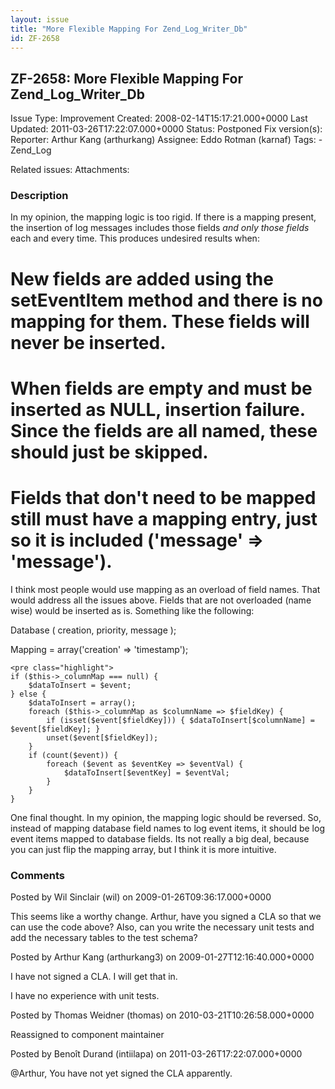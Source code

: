 ```yaml
---
layout: issue
title: "More Flexible Mapping For Zend_Log_Writer_Db"
id: ZF-2658
---
```


ZF-2658: More Flexible Mapping For Zend\_Log\_Writer\_Db
--------------------------------------------------------

 Issue Type: Improvement Created: 2008-02-14T15:17:21.000+0000 Last Updated: 2011-03-26T17:22:07.000+0000 Status: Postponed Fix version(s): 
 Reporter:  Arthur Kang (arthurkang)  Assignee:  Eddo Rotman (karnaf)  Tags: - Zend\_Log
 
 Related issues: 
 Attachments: 
### Description

In my opinion, the mapping logic is too rigid. If there is a mapping present, the insertion of log messages includes those fields _and only those fields_ each and every time. This produces undesired results when:

New fields are added using the setEventItem method and there is no mapping for them. These fields will never be inserted.
=========================================================================================================================

When fields are empty and must be inserted as NULL, insertion failure. Since the fields are all named, these should just be skipped.
====================================================================================================================================

Fields that don't need to be mapped still must have a mapping entry, just so it is included ('message' => 'message').
=====================================================================================================================

I think most people would use mapping as an overload of field names. That would address all the issues above. Fields that are not overloaded (name wise) would be inserted as is. Something like the following:

Database ( creation, priority, message );

Mapping = array('creation' => 'timestamp');

 
    <pre class="highlight">
    if ($this->_columnMap === null) {
        $dataToInsert = $event;
    } else {
        $dataToInsert = array();
        foreach ($this->_columnMap as $columnName => $fieldKey) {
            if (isset($event[$fieldKey])) { $dataToInsert[$columnName] = $event[$fieldKey]; }
            unset($event[$fieldKey]);
        }
        if (count($event)) {
            foreach ($event as $eventKey => $eventVal) {
                $dataToInsert[$eventKey] = $eventVal;
            }
        }
    }


One final thought. In my opinion, the mapping logic should be reversed. So, instead of mapping database field names to log event items, it should be log event items mapped to database fields. Its not really a big deal, because you can just flip the mapping array, but I think it is more intuitive.

 

 

### Comments

Posted by Wil Sinclair (wil) on 2009-01-26T09:36:17.000+0000

This seems like a worthy change. Arthur, have you signed a CLA so that we can use the code above? Also, can you write the necessary unit tests and add the necessary tables to the test schema?

 

 

Posted by Arthur Kang (arthurkang3) on 2009-01-27T12:16:40.000+0000

I have not signed a CLA. I will get that in.

I have no experience with unit tests.

 

 

Posted by Thomas Weidner (thomas) on 2010-03-21T10:26:58.000+0000

Reassigned to component maintainer

 

 

Posted by Benoît Durand (intiilapa) on 2011-03-26T17:22:07.000+0000

@Arthur, You have not yet signed the CLA apparently.

 

 
